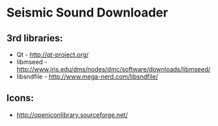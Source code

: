 # Seismic Sound Downloader

3rd libraries:
--------------
* Qt - http://qt-project.org/
* libmseed - http://www.iris.edu/dms/nodes/dmc/software/downloads/libmseed/
* libsndfile - http://www.mega-nerd.com/libsndfile/

Icons:
------
* http://openiconlibrary.sourceforge.net/
